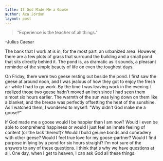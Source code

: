 ```yaml
---
title: If God Made Me a Goose
author: Aca Jordon
layout: post
---
```


> "Experience is the teacher of all things."

-Julius Caesar


The bank that I work at is in, for the most part, an urbanized area. However, there are a few plots of grass that surround the building and a small pond that sits directly behind it. The pond is, as dramatic as it sounds, a pleasant reminder of the simple beauty of life on even the toughest days.

 On Friday, there were two geese resting out beside the pond. I first saw the geese at around noon, and I was jealous of how they got to enjoy the fresh air while I had to go work. By the time I was leaving work in the evening I realized those two geese hadn't moved an inch since I had seen them almost six hours earlier. The warmth of the sun was lying down on them like a blanket, and the breeze was perfectly offsetting the heat of the sunshine. As I watched them, I wondered to myself: "Why didn't God make me a goose?"

 If God made me a goose would I be happier than I am now? Would I even be able to comprehend happiness or would I just feel an innate feeling of content (or the lack thereof)? Would I build geuine bonds and comradery with other geese? Would I feel true love for my goose-partner? Would I find purpose in lying by a pond for six hours straight? I'm not sure of the answers to any of these questions. I think that's why we have questions at all. One day, when I get to heaven, I can ask God all these things.

